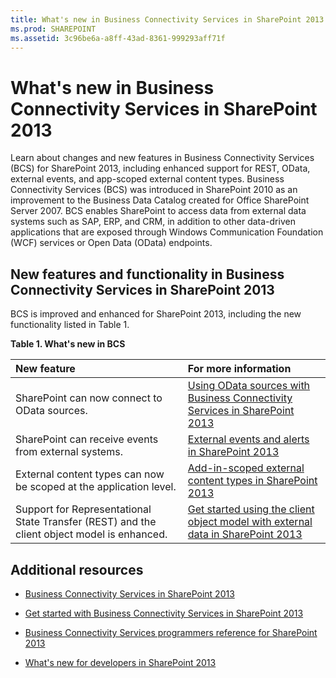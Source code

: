 ```yaml
---
title: What's new in Business Connectivity Services in SharePoint 2013
ms.prod: SHAREPOINT
ms.assetid: 3c96be6a-a8ff-43ad-8361-999293aff71f
---
```



# What's new in Business Connectivity Services in SharePoint 2013
Learn about changes and new features in Business Connectivity Services (BCS) for SharePoint 2013, including enhanced support for REST, OData, external events, and app-scoped external content types.
Business Connectivity Services (BCS) was introduced in SharePoint 2010 as an improvement to the Business Data Catalog created for Office SharePoint Server 2007. BCS enables SharePoint to access data from external data systems such as SAP, ERP, and CRM, in addition to other data-driven applications that are exposed through Windows Communication Foundation (WCF) services or Open Data (OData) endpoints.
  
    
    


## New features and functionality in Business Connectivity Services in SharePoint 2013
<a name="SP15whatsnewBCS_newfeatures"> </a>

BCS is improved and enhanced for SharePoint 2013, including the new functionality listed in Table 1.
  
    
    

**Table 1. What's new in BCS**


|**New feature**|**For more information**|
|:-----|:-----|
|SharePoint can now connect to OData sources.  <br/> | [Using OData sources with Business Connectivity Services in SharePoint 2013](using-odata-sources-with-business-connectivity-services-in-sharepoint-2013.md) <br/> |
|SharePoint can receive events from external systems.  <br/> | [External events and alerts in SharePoint 2013](external-events-and-alerts-in-sharepoint-2013.md) <br/> |
|External content types can now be scoped at the application level.  <br/> | [Add-in-scoped external content types in SharePoint 2013](add-in-scoped-external-content-types-in-sharepoint-2013.md) <br/> |
|Support for Representational State Transfer (REST) and the client object model is enhanced.  <br/> | [Get started using the client object model with external data in SharePoint 2013](get-started-using-the-client-object-model-with-external-data-in-sharepoint-2013.md) <br/> |
   

## Additional resources
<a name="SP15whatsnewBCS_addresources"> </a>


-  [Business Connectivity Services in SharePoint 2013](business-connectivity-services-in-sharepoint-2013.md)
    
  
-  [Get started with Business Connectivity Services in SharePoint 2013](get-started-with-business-connectivity-services-in-sharepoint-2013.md)
    
  
-  [Business Connectivity Services programmers reference for SharePoint 2013](business-connectivity-services-programmers-reference-for-sharepoint-2013.md)
    
  
-  [What's new for developers in SharePoint 2013](what’s-new-for-developers-in-sharepoint-2013.md)
    
  

